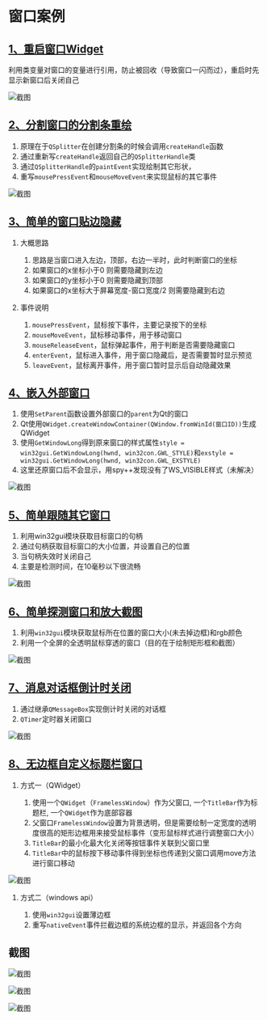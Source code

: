 # 窗口案例

## [1、重启窗口Widget](窗口重启.py)

利用类变量对窗口的变量进行引用，防止被回收（导致窗口一闪而过），重启时先显示新窗口后关闭自己

![截图](ScreenShot/窗口重启.gif)

## [2、分割窗口的分割条重绘](分割窗口的分割条重写.py)

1. 原理在于`QSplitter`在创建分割条的时候会调用`createHandle`函数
1. 通过重新写`createHandle`返回自己的`QSplitterHandle`类
1. 通过`QSplitterHandle`的`paintEvent`实现绘制其它形状，
1. 重写`mousePressEvent`和`mouseMoveEvent`来实现鼠标的其它事件

![截图](ScreenShot/分割窗口的分割条重写.gif)

## [3、简单的窗口贴边隐藏](简单的窗口贴边隐藏.py)

1. 大概思路
    1. 思路是当窗口进入左边，顶部，右边一半时，此时判断窗口的坐标
    1. 如果窗口的x坐标小于0 则需要隐藏到左边
    1. 如果窗口的y坐标小于0 则需要隐藏到顶部
    1. 如果窗口的x坐标大于屏幕宽度-窗口宽度/2 则需要隐藏到右边

2. 事件说明
    1. `mousePressEvent`，鼠标按下事件，主要记录按下的坐标
    1. `mouseMoveEvent`，鼠标移动事件，用于移动窗口
    1. `mouseReleaseEvent`，鼠标弹起事件，用于判断是否需要隐藏窗口
    1. `enterEvent`，鼠标进入事件，用于窗口隐藏后，是否需要暂时显示预览
    1. `leaveEvent`，鼠标离开事件，用于窗口暂时显示后自动隐藏效果
 
## [4、嵌入外部窗口](嵌入外部窗口.py)

1. 使用`SetParent`函数设置外部窗口的`parent`为Qt的窗口
1. Qt使用`QWidget.createWindowContainer(QWindow.fromWinId(窗口ID))`生成QWidget
1. 使用`GetWindowLong`得到原来窗口的样式属性`style = win32gui.GetWindowLong(hwnd, win32con.GWL_STYLE)`和`exstyle = win32gui.GetWindowLong(hwnd, win32con.GWL_EXSTYLE)`
1. 这里还原窗口后不会显示，用spy++发现没有了WS_VISIBLE样式（未解决）

![截图](ScreenShot/嵌入外部窗口.gif)


## [5、简单跟随其它窗口](外部窗口跟随.py)

1. 利用win32gui模块获取目标窗口的句柄
1. 通过句柄获取目标窗口的大小位置，并设置自己的位置
1. 当句柄失效时关闭自己
1. 主要是检测时间，在10毫秒以下很流畅

![截图](ScreenShot/外部窗口跟随.gif)


## [6、简单探测窗口和放大截图](简单探测窗口和放大截图.py)

1. 利用`win32gui`模块获取鼠标所在位置的窗口大小(未去掉边框)和rgb颜色
1. 利用一个全屏的全透明鼠标穿透的窗口（目的在于绘制矩形框和截图）

![截图](ScreenShot/简单探测窗口和放大截图.gif)


## [7、消息对话框倒计时关闭](消息对话框倒计时关闭.py)

1. 通过继承`QMessageBox`实现倒计时关闭的对话框
1. `QTimer`定时器关闭窗口

![截图](ScreenShot/消息对话框倒计时关闭.gif)

## [8、无边框自定义标题栏窗口](无边框自定义标题栏窗口/)

1. 方式一（QWidget）

    1. 使用一个`QWidget`（`FramelessWindow`）作为父窗口, 一个`TitleBar`作为标题栏, 一个`QWidget`作为底部容器
    1. 父窗口`FramelessWindow`设置为背景透明，但是需要绘制一定宽度的透明度很高的矩形边框用来接受鼠标事件（变形鼠标样式进行调整窗口大小）
    1. `TitleBar`的最小化最大化关闭等按钮事件关联到父窗口里
    1. `TitleBar`中的鼠标按下移动事件得到坐标也传递到父窗口调用move方法进行窗口移动

![截图](ScreenShot/无边框自定义标题栏窗口/无边框自定义标题栏窗口.gif)

1. 方式二（windows api）

    1. 使用`win32gui`设置薄边框
    1. 重写`nativeEvent`事件拦截边框的系统边框的显示，并返回各个方向

## 截图
![截图](ScreenShot/无边框自定义标题栏窗口/win无边框调整大小1.jpg)

![截图](ScreenShot/无边框自定义标题栏窗口/win无边框调整大小2.jpg)

![截图](ScreenShot/无边框自定义标题栏窗口/win无边框调整大小3.gif)